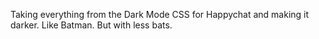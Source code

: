 Taking everything from the Dark Mode CSS for Happychat and making it darker. Like Batman. But with less bats.
